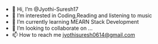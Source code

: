- 👋 Hi, I’m @Jyothi-Suresh17
- 👀 I’m interested in Coding,Reading and listening to music
- 🌱 I’m currently learning MEARN Stack Development
- 💞️ I’m looking to collaborate on ...
- 📫 How to reach me jyothisuresh0614@gmail.com


<!---
Jyothi-Suresh17/Jyothi-Suresh17 is a ✨ special ✨ repository because its `README.md` (this file) appears on your GitHub profile.
You can click the Preview link to take a look at your changes.
--->

